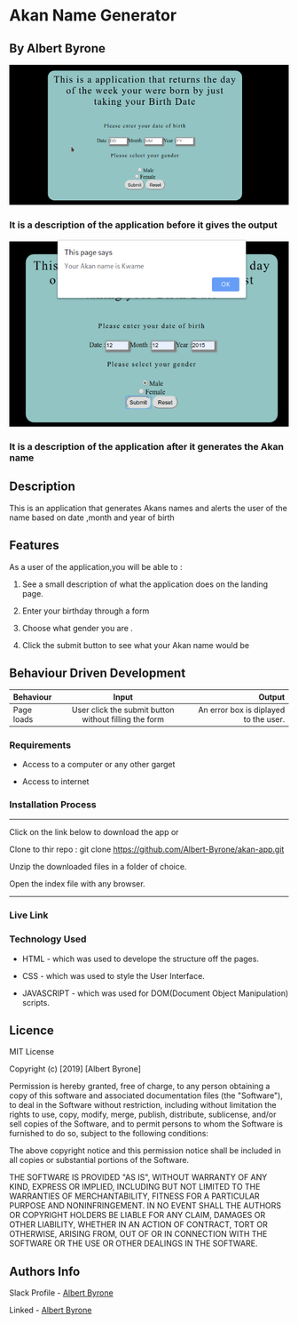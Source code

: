 # Akan Name Generator

 ## By Albert Byrone

 ![before image](images/app1.png)
 ### It is a description of the application before it gives the output

 ![before image](images/app2.png)
 ### It is a description of the application after it generates the Akan name

 ## Description

 <p>This is an application that generates Akans names and alerts the user of the name based on date ,month and year of birth</p>

## Features

As a user of the application,you will be able to :

1. See a  small description of what the application does on the landing page.
1. Enter your  birthday through a form 

1. Choose what gender you are .

1. Click the submit button to see what your  Akan name would be


## Behaviour Driven Development

| Behaviour      | Input     | Output     |
| :------------- | :----------: | -----------: |
|  Page loads     | User click the submit button without filling the form    | An error box is diplayed to the user.    |
 ###  Requirements

 * Access to  a computer or any other garget

 * Access to internet

 ### Installation Process

 ****  
Click on the link below to download the app or

Clone to thir repo : git clone https://github.com/Albert-Byrone/akan-app.git

Unzip the downloaded files in a folder of choice.

Open the index file with any browser.
 ****
### Live Link 

### Technology  Used
* HTML - which was used to develope the structure off the pages.

* CSS - which was used to style the User Interface.

* JAVASCRIPT - which was used for DOM(Document Object Manipulation) scripts.

## Licence

MIT License

Copyright (c) [2019] [Albert Byrone]

Permission is hereby granted, free of charge, to any person obtaining a copy
of this software and associated documentation files (the "Software"), to deal
in the Software without restriction, including without limitation the rights
to use, copy, modify, merge, publish, distribute, sublicense, and/or sell
copies of the Software, and to permit persons to whom the Software is
furnished to do so, subject to the following conditions:

The above copyright notice and this permission notice shall be included in all
copies or substantial portions of the Software.

THE SOFTWARE IS PROVIDED "AS IS", WITHOUT WARRANTY OF ANY KIND, EXPRESS OR
IMPLIED, INCLUDING BUT NOT LIMITED TO THE WARRANTIES OF MERCHANTABILITY,
FITNESS FOR A PARTICULAR PURPOSE AND NONINFRINGEMENT. IN NO EVENT SHALL THE
AUTHORS OR COPYRIGHT HOLDERS BE LIABLE FOR ANY CLAIM, DAMAGES OR OTHER
LIABILITY, WHETHER IN AN ACTION OF CONTRACT, TORT OR OTHERWISE, ARISING FROM,
OUT OF OR IN CONNECTION WITH THE SOFTWARE OR THE USE OR OTHER DEALINGS IN THE
SOFTWARE.

## Authors Info

Slack Profile - [Albert Byrone](https://app.slack.com/client/T077KKCG6/GLRQR61NW/user_profile/UKXCHMCNP?cdn_fallback=1)

Linked - [Albert Byrone](https://www.linkedin.com/in/albert-byrone-664811144/)



 
